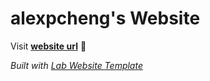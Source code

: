 
# alexpcheng's Website

Visit **[website url](#)** 🚀

_Built with [Lab Website Template](https://greene-lab.gitbook.io/lab-website-template-docs)_

